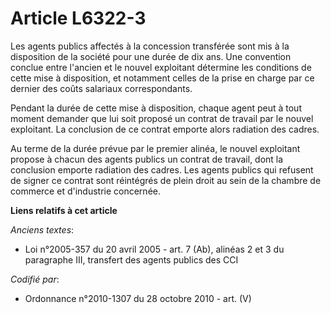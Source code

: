 # Article L6322-3

Les agents publics affectés à la concession transférée sont mis à la disposition de la société pour une durée de dix ans. Une
convention conclue entre l'ancien et le nouvel exploitant détermine les conditions de cette mise à disposition, et notamment
celles de la prise en charge par ce dernier des coûts salariaux correspondants.

Pendant la durée de cette mise à disposition, chaque agent peut à tout moment demander que lui soit proposé un contrat de
travail par le nouvel exploitant. La conclusion de ce contrat emporte alors radiation des cadres.

Au terme de la durée prévue par le premier alinéa, le nouvel exploitant propose à chacun des agents publics un contrat de
travail, dont la conclusion emporte radiation des cadres. Les agents publics qui refusent de signer ce contrat sont
réintégrés de plein droit au sein de la chambre de commerce et d'industrie concernée.

**Liens relatifs à cet article**

_Anciens textes_:

  - Loi n°2005-357 du 20 avril 2005 - art. 7 (Ab), alinéas 2 et 3 du paragraphe III, transfert des agents publics des CCI

_Codifié par_:

  - Ordonnance n°2010-1307 du 28 octobre 2010 - art. (V)
